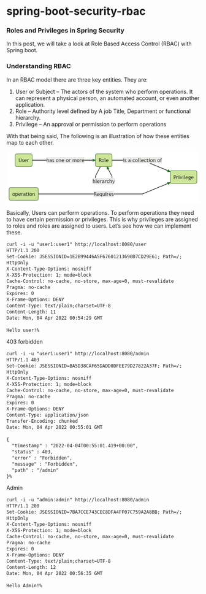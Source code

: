 # spring-boot-security-rbac

### Roles and Privileges in Spring Security

In this post, we will take a look at Role Based Access Control (RBAC) with Spring boot.

### Understanding RBAC

In an RBAC model there are three key entities. They are:

1. User or Subject – The actors of the system who perform operations. It can represent a physical person, an automated
   account, or even another application.
2. Role – Authority level defined by A job Title, Department or functional hierarchy.
3. Privilege – An approval or permission to perform operations

With that being said, The following is an illustration of how these entities map to each other.

![role](img/role.png "Role")

Basically, Users can perform operations. To perform operations they need to have certain permission or privileges. This
is why privileges are assigned to roles and roles are assigned to users. Let’s see how we can implement these.

```shell
curl -i -u "user1:user1" http://localhost:8080/user
HTTP/1.1 200
Set-Cookie: JSESSIONID=1E2B99446A5F67601213690D7CD29E61; Path=/; HttpOnly
X-Content-Type-Options: nosniff
X-XSS-Protection: 1; mode=block
Cache-Control: no-cache, no-store, max-age=0, must-revalidate
Pragma: no-cache
Expires: 0
X-Frame-Options: DENY
Content-Type: text/plain;charset=UTF-8
Content-Length: 11
Date: Mon, 04 Apr 2022 00:54:29 GMT

Hello user!%
```

403 forbidden

```shell
curl -i -u "user1:user1" http://localhost:8080/admin
HTTP/1.1 403
Set-Cookie: JSESSIONID=BA5D38CAF65DADD0DFEE79D27822A37F; Path=/; HttpOnly
X-Content-Type-Options: nosniff
X-XSS-Protection: 1; mode=block
Cache-Control: no-cache, no-store, max-age=0, must-revalidate
Pragma: no-cache
Expires: 0
X-Frame-Options: DENY
Content-Type: application/json
Transfer-Encoding: chunked
Date: Mon, 04 Apr 2022 00:55:01 GMT

{
  "timestamp" : "2022-04-04T00:55:01.419+00:00",
  "status" : 403,
  "error" : "Forbidden",
  "message" : "Forbidden",
  "path" : "/admin"
}%
```

Admin

```shell
curl -i -u "admin:admin" http://localhost:8080/admin
HTTP/1.1 200
Set-Cookie: JSESSIONID=7BA7CCE743CEC8DFA4FF07C759A2A8BB; Path=/; HttpOnly
X-Content-Type-Options: nosniff
X-XSS-Protection: 1; mode=block
Cache-Control: no-cache, no-store, max-age=0, must-revalidate
Pragma: no-cache
Expires: 0
X-Frame-Options: DENY
Content-Type: text/plain;charset=UTF-8
Content-Length: 12
Date: Mon, 04 Apr 2022 00:56:35 GMT

Hello Admin!%
```

